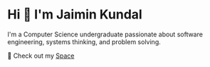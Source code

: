 # Hi 👋 I'm Jaimin Kundal

I'm a Computer Science undergraduate passionate about software engineering, systems thinking, and problem solving.

📍 Check out my [Space](https://jaimin-kundal.github.io)
